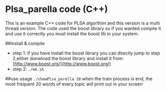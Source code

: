 # Plsa_parella code (C++)
This is an example C++ code for PLSA algorthim and this version is a multi thread version. The code used the boost library so if you wanted compile it and use it correctly you must install the boost lib in your system.

##install & compile

 - step 1: if you have install the boost library you can directly jump to step 2,either donwload the boost library and install it from:[http://www.boost.org/](http://www.boost.org/)
 - step 2: `./mk.sh`

##use usage
`./showPlsa_parella 20`
when the train process is end, the most frequent 20 words of every topic will print out in your screen


